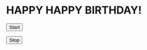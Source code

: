 <html>
<head>
<title>Page Title</title>
</head>
<body>

<h1>HAPPY HAPPY BIRTHDAY!</h1>

<script src="confetti.js">startConfetti();</script>

<button onclick="startConfetti();">Start</button>

<button onclick="stopConfetti();">Stop</button>



</body>
</html>
